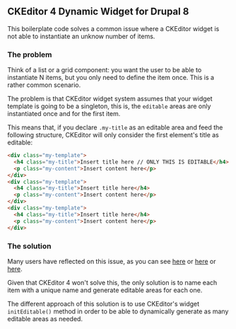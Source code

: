 ## CKEditor 4 Dynamic Widget for Drupal 8

This boilerplate code solves a common issue where a CKEditor widget is not able
to instantiate an unknow number of items.

### The problem

Think of a list or a grid component: you want the user to be
able to instantiate N items, but you only need to define the item once. This is
a rather common scenario.

The problem is that CKEditor widget system assumes that your widget template
is going to be a singleton, this is, the `editable` areas are only instantiated
once and for the first item.

This means that, if you declare `.my-title` as an editable area and feed the
following structure, CKEditor will only consider the first element's title as
editable:

```html
<div class="my-template">
  <h4 class="my-title">Insert title here // ONLY THIS IS EDITABLE</h4>
  <p class="my-content">Insert content here</p>
</div>
<div class="my-template">
  <h4 class="my-title">Insert title here</h4>
  <p class="my-content">Insert content here</p>
</div>
<div class="my-template">
  <h4 class="my-title">Insert title here</h4>
  <p class="my-content">Insert content here</p>
</div>
```

### The solution

Many users have reflected on this issue, as you can see [here](https://github.com/ckeditor/ckeditor4/issues/3767) or
[here](https://stackoverflow.com/questions/36365916/ckeditor-multiple-editables-with-same-selector) or [here](https://dev.ckeditor.com/ticket/12524).

Given that CKEditor 4 won't solve this, the only solution is to name each item with a unique name
and generate editable areas for each one.

The different approach of this solution is to use CKEditor's widget `initEditable()` method in
order to be able to dynamically generate as many editable areas as needed.
